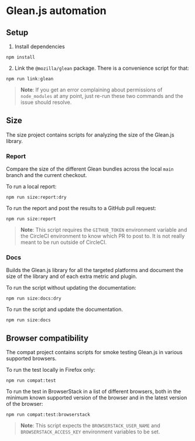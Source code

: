 # Glean.js automation

## Setup

1. Install dependencies

```
npm install
```

2. Link the `@mozilla/glean` package. There is a convenience script for that:

```
npm run link:glean
```

> **Note**: If you get an error complaining about permissions of `node_modules` at any point,
> just re-run these two commands and the issue should resolve.


## Size

The size project contains scripts
for analyzing the size of the Glean.js library.

### Report

Compare the size of the different Glean bundles across the local `main`
branch and the current checkout.

To run a local report:

```
npm run size:report:dry
```

To run the report and post the results to a GitHub pull request:

```
npm run size:report
```

> **Note**: This script requires the `GITHUB_TOKEN` environment variable
> and the CircleCI environment to know which PR to post to.
> It is not really meant to be run outside of CircleCI.

### Docs

Builds the Glean.js library for all the targeted platforms and document
the size of the library and of each extra metric and plugin.

To run the script without updating the documentation:

```
npm run size:docs:dry
```

To run the script and update the documentation.

```
npm run size:docs
```

## Browser compatibility

The compat project contains scripts
for smoke testing Glean.js in various supported browsers.

To run the test locally in Firefox only:

```
npm run compat:test
```

To run the test in BrowserStack in a list of different browsers,
both in the minimum known supported version of the browser
and in the latest version of the browser:

```
npm run compat:test:browserstack
```

> **Note**: This script expects the `BROWSERSTACK_USER_NAME` and
> `BROWSERSTACK_ACCESS_KEY` environment variables to be set.
